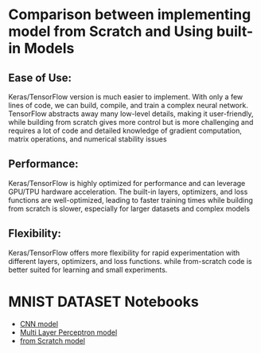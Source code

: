 # Comparison between implementing model from Scratch and Using built-in Models

## **Ease of Use:** 
Keras/TensorFlow version is much easier to implement. With only a few lines of code, we can build, compile, and train a complex neural network. TensorFlow abstracts away many low-level details, making it user-friendly, while building from scratch gives more control but is more challenging and requires a lot of code and detailed knowledge of gradient computation, matrix operations, and numerical stability issues

## **Performance:** 
Keras/TensorFlow is highly optimized for performance and can leverage GPU/TPU hardware acceleration. The built-in layers, optimizers, and loss functions are well-optimized, leading to faster training times while building from scratch is slower, especially for larger datasets and complex models

## **Flexibility:**
Keras/TensorFlow offers more flexibility for rapid experimentation with different layers, optimizers, and loss functions. while from-scratch code is better suited for learning and small experiments.

# **MNIST DATASET Notebooks** 
- [CNN model](https://colab.research.google.com/drive/1PFayqI0usNnvqJsmxq2prffhdd0a0V25?usp=sharing)
- [Multi Layer Perceptron model](https://colab.research.google.com/drive/19MfRpBI3GRR_BAx3K8sQhUn_K0EM3bHv?usp=sharing)
- [from Scratch model](https://colab.research.google.com/drive/1qq9KMy1zQutVUtCTO9Yrmt41x8cDoymL?usp=sharing)
